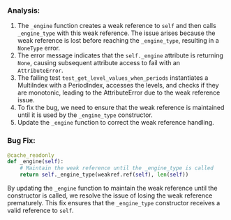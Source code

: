 ### Analysis:
1. The `_engine` function creates a weak reference to `self` and then calls `_engine_type` with this weak reference. The issue arises because the weak reference is lost before reaching the `_engine_type`, resulting in a `NoneType` error.
2. The error message indicates that the `self._engine` attribute is returning `None`, causing subsequent attribute access to fail with an `AttributeError`.
3. The failing test `test_get_level_values_when_periods` instantiates a MultiIndex with a PeriodIndex, accesses the levels, and checks if they are monotonic, leading to the AttributeError due to the weak reference issue.
4. To fix the bug, we need to ensure that the weak reference is maintained until it is used by the `_engine_type` constructor.
5. Update the `_engine` function to correct the weak reference handling.

### Bug Fix:
```python
@cache_readonly
def _engine(self):
    # Maintain the weak reference until the _engine_type is called
    return self._engine_type(weakref.ref(self), len(self))
```

By updating the `_engine` function to maintain the weak reference until the constructor is called, we resolve the issue of losing the weak reference prematurely. This fix ensures that the `_engine_type` constructor receives a valid reference to `self`.